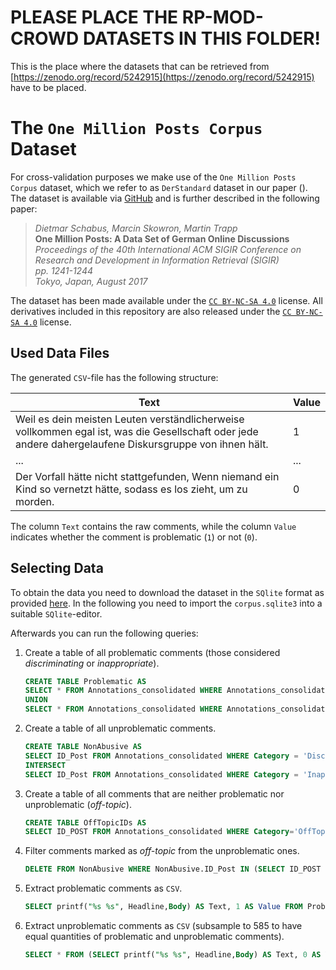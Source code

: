 # PLEASE PLACE THE RP-MOD-CROWD DATASETS IN THIS FOLDER!

This is the place where the datasets that can be retrieved from [https://zenodo.org/record/5242915](https://zenodo.org/record/5242915) have to be placed.

# The `One Million Posts Corpus` Dataset

For cross-validation purposes we make use of the `One Million Posts Corpus` dataset, which we refer to as `DerStandard` dataset in our paper ().
The dataset is available via [GitHub](https://ofai.github.io/million-post-corpus/) and is further described in the following paper:

> *Dietmar Schabus, Marcin Skowron, Martin Trapp*<br>
> **One Million Posts: A Data Set of German Online Discussions**<br>
> *Proceedings of the 40th International ACM SIGIR Conference on Research and Development in Information Retrieval (SIGIR)*<br>
> *pp. 1241-1244*<br>
> *Tokyo, Japan, August 2017*

The dataset has been made available under the [`CC BY-NC-SA 4.0`](LICENSE) license.
All derivatives included in this repository are also released under the [`CC BY-NC-SA 4.0`](LICENSE) license.


## Used Data Files

The generated `CSV`-file has the following structure:

| Text                                                                                                                                                    | Value |
|---------------------------------------------------------------------------------------------------------------------------------------------------------|-------|
| Weil es dein meisten Leuten verständlicherweise vollkommen egal ist, was die Gesellschaft oder jede andere dahergelaufene Diskursgruppe von ihnen hält. | 1     |
| ...                                                                                                                                                     | ...   |
| Der Vorfall hätte nicht stattgefunden, Wenn niemand ein Kind so vernetzt hätte, sodass es los zieht, um zu morden.                                      | 0     |

The column `Text` contains the raw comments, while the column `Value` indicates whether the comment is problematic (`1`) or not (`0`).

## Selecting Data

To obtain the data you need to download the dataset in the `SQlite` format as provided [here](https://github.com/OFAI/million-post-corpus/releases/download/v1.0.0/million_post_corpus.tar.bz2).
In the following you need to import the `corpus.sqlite3` into a suitable `SQlite`-editor.

Afterwards you can run the following queries:

1.  Create a table of all problematic comments (those considered *discriminating* or *inappropriate*).
    ```sql
    CREATE TABLE Problematic AS
    SELECT * FROM Annotations_consolidated WHERE Annotations_consolidated.Category='Discriminating' AND Value > 0 GROUP BY ID_Post 
    UNION 
    SELECT * FROM Annotations_consolidated WHERE Annotations_consolidated.Category='Inappropriate' AND Value > 0 GROUP BY ID_Post;
    ```
2.  Create a table of all unproblematic comments.
    ```sql
    CREATE TABLE NonAbusive AS
    SELECT ID_Post FROM Annotations_consolidated WHERE Category = 'Discriminating' AND Value = 0
    INTERSECT
    SELECT ID_Post FROM Annotations_consolidated WHERE Category = 'Inappropriate' AND Value = 0;
    ```
3.  Create a table of all comments that are neither problematic nor unproblematic (*off-topic*).
    ```sql
    CREATE TABLE OffTopicIDs AS
    SELECT ID_POST FROM Annotations_consolidated WHERE Category='OffTopic' AND Value = 1 GROUP BY ID_Post;
    ```
4.  Filter comments marked as *off-topic* from the unproblematic ones.
    ```sql
    DELETE FROM NonAbusive WHERE NonAbusive.ID_Post IN (SELECT ID_POST FROM OffTopicIDs);
    ```
5.  Extract problematic comments as `CSV`.
    ```sql
    SELECT printf("%s %s", Headline,Body) AS Text, 1 AS Value FROM Problematic INNER JOIN Posts WHERE Posts.ID_Post = Problematic.ID_Post;
    ```
5.  Extract unproblematic comments as `CSV` (subsample to 585 to have equal quantities of problematic and unproblematic comments).
    ```sql
    SELECT * FROM (SELECT printf("%s %s", Headline,Body) AS Text, 0 AS Value FROM NonAbusive INNER JOIN Posts WHERE Posts.ID_Post = NonAbusive.ID_Post ORDER BY random() limit 585);
    ```